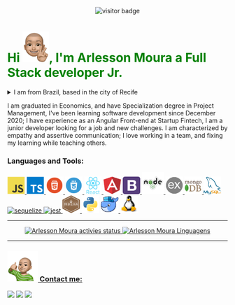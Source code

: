 <div>
  <p  align="center">
    <img src="https://visitor-badge.laobi.icu/badge?page_id=ArlessonMoura" alt="visitor badge"/>       
  </p>
</div>

<div>
  <h1 align="left" style="color:green;">Hi <img src="img/peace-face.png" alt="peace face" width="60" height="70"/>, I'm Arlesson Moura a Full Stack developer Jr.
  </h1>
  <details>
  <summary>I am from Brazil, based in the city of Recife</summary>
    <p align="center">
      Beyond a gorgeous place to live, full of histories, and one of most delicious culinary of Brazil... Recife is the biggest technology pole of Brazil. 
    </p>
    <img width="40%" alt="Beach of Boa Viagem's neighborhood" src="img/pasárgada.jpg" /> 
    <img width="40%" alt="Beach of Boa Viagem's neighborhood" src="img/pasárgada2.jpg" />
    <img width="40%" alt="Landmark 0 of the city" src="img/Recife-Marco-Zero.webp" />
    <img width="40%" alt="Street of Bom Jesus" src="img/rua-bom-jesus.jpg" /> 
  </details>


  <p align="left">I am graduated in Economics, and have Specialization degree in Project Management, I've been learning software development since December 2020; I have experience as an Angular Front-end at Startup Fintech, I am a junior developer looking for a job and new challenges.
  I am characterized by empathy and assertive communication; I love working in a team, and fixing my learning while teaching others.
  </p>
</div>

<div>
  <h3 align="left">Languages and Tools:</h3>
  <p align="left">
    <a title="JavaScript" href="https://developer.mozilla.org/en-US/docs/Web/JavaScript" target="_blank"> <img src="https://raw.githubusercontent.com/devicons/devicon/master/icons/javascript/javascript-original.svg" alt="javascript" width="40" height="40"/> </a>
    <a title="Typescript" href="https://www.typescriptlang.org/" target="_blank" rel="noreferrer"> <img src="https://raw.githubusercontent.com/devicons/devicon/master/icons/typescript/typescript-original.svg" alt="typescript" width="40" height="40"/> </a>
    <a title="HTML 5" href="https://developer.mozilla.org/en-US/docs/Learn/HTML" target="_blank" rel="noreferrer"> <img src="img/html5.png" alt="html 5" width="40" height="40"/> </a>
    <a title="CSS 3" href="https://developer.mozilla.org/pt-BR/docs/Web/CSS" target="_blank" rel="noreferrer"> <img src="img/css3.png" alt="css3" width="40" height="40"/> </a>
    <a title="React.JS" href="https://reactjs.org/" target="_blank"> <img src="https://raw.githubusercontent.com/devicons/devicon/master/icons/react/react-original-wordmark.svg" alt="react" width="40" height="40"/> </a>
    <a title="Angular" href="https://angular.io/" target="_blank" rel="noreferrer"> <img src="img/angular.png" alt="angular" width="40" height="40"/> </a>
    <a title="Bootstrap" href="https://getbootstrap.com/" target="_blank" rel="noreferrer"> <img src="img/bootstrap.png" alt="bootstrap" width="40" height="40"/> </a>
    <a title="Node.JS" href="https://nodejs.org" target="_blank"> <img src="img/node-js.png" alt="nodejs" width="50" height="50"/> </a>
    <a title="Express.JS" href="https://expressjs.com" target="_blank"> <img src="img/express.png" alt="express" width="40" height="40"/> </a>
    <a title="MongoDB" href="https://www.mongodb.com/" target="_blank"> <img src="img/mongo-db.png" alt="mongodb" width="40" height="40"/> </a>
    <a title="MySQL" href="https://www.mysql.com/" target="_blank"> <img src="img/my-sql.png" alt="mysql" width="40" height="40"/> </a>
    <a title="Sequelize" href=" https://sequelize.org/master/index.html" target="_blank" rel="noreferrer"> <img src="https://sequelize.org/img/logo.svg" alt="sequelize" width="40" height="40"/> </a>
    <a title="Jest" href="https://jestjs.io" target="_blank"> <img src="https://www.vectorlogo.zone/logos/jestjsio/jestjsio-icon.svg" alt="jest" width="40" height="40"/> </a> 
    <a title="Mocha" href="https://mochajs.org" target="_blank"> <img src="img/mocha.png" alt="mocha" width="40" height="40"/> </a>
    <a title="Python" href="https://www.python.org" target="_blank" rel="noreferrer"> <img src="https://raw.githubusercontent.com/devicons/devicon/master/icons/python/python-original.svg" alt="python" width="40" height="40"/></a>
    <a title="Docker" href="https://www.docker.com/" target="_blank" rel="noreferrer"> <img src="img/docker.png" alt="docker" width="40" height="40"/> </a>
    <a title="Linux" href="https://www.gnu.org/distros/free-distros.html" target="_blank" rel="noreferrer"> <img src="img/linux.png" alt="linux" width="40" height="40"/> </a>
  </p>
</div>
<hr>

<div align="center">
  <a href="https://github.com/ArlessonMoura">
  <img width="48%" height="180em" src="https://github-readme-stats.vercel.app/api?username=ArlessonMoura&show_icons=true&theme=dark&include_all_commits=true&count_private=true" alt="Arlesson Moura activies status"/>
  <img width="48%"  height="180em" src="https://github-readme-stats.vercel.app/api/top-langs/?username=ArlessonMoura&layout=compact&langs_count=7&theme=dark" alt="Arlesson Moura Linguagens"/>
</div>
<hr>

<div>
  <h3 align="left"><img src="img/call-me.webp" alt="contact me" width="70" height="70"/>
  Contact me:
  </h3>
  <p align="left">
    <a target="_blank" href="https://linkedin.com/in/arlesson-moura"><img src="https://img.icons8.com/color/48/000000/linkedin-2--v1.png" width="5%"/></a>
    <a target="_blank" href="mailto:arlessonmss@gmail.com"> <img src="https://img.icons8.com/color/48/000000/gmail.png" width="4%"/></a>
    <a target="_blank" href="https://api.whatsapp.com/send?phone=5581998909050"> <img src="https://img.icons8.com/officel/36/000000/whatsapp.png" width="4%"/></a>
  </p>
</div>
